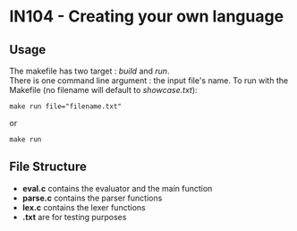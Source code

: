 # IN104 - Creating your own language

## Usage

The makefile has two target : *build* and *run*. \
There is one command line argument : the input file's name.
To run with the Makefile (no filename will default to *showcase.txt*):
```
make run file="filename.txt"
```
or
```
make run
```

## File Structure
- **eval.c** contains the evaluator and the main function
- **parse.c** contains the parser functions
- **lex.c** contains the lexer functions 
- **.txt** are for testing purposes